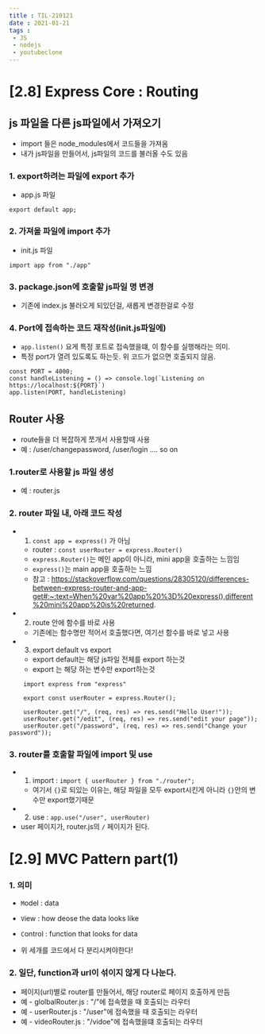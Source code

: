 ```yaml
---
title : TIL-210121
date : 2021-01-21
tags :
 - JS
 - nodejs
 - youtubeclone
---
```


# [2.8] Express Core : Routing

## js 파일을 다른 js파일에서 가져오기
* import 들은 node_modules에서 코드들을 가져옴
* 내가 js파일을 만들어서, js파일의 코드를 불러올 수도 있음

### 1. export하려는 파일에 export 추가
* app.js 파일
```
export default app;
```

### 2. 가져올 파일에 import 추가

* init.js 파일
```
import app from "./app"
```


### 3. package.json에 호출할 js파일 명 변경
* 기존에 index.js 불러오게 되있던걸, 새롭게 변경한걸로 수정


### 4. Port에 접속하는 코드 재작성(init.js파일에)
* `app.listen()` 요게 특정 포트로 접속했을떄, 이 함수를 실행해라는 의미.
* 특정 port가 열려 있도록도 하는듯. 위 코드가 없으면 호출되지 않음. 
```
const PORT = 4000;
const handleListening = () => console.log(`Listening on https://localhost:${PORT}`)
app.listen(PORT, handleListening)

```


## Router 사용
* route들을 더 복잡하게 쪼개서 사용할때 사용
* 예 : /user/changepassword, /user/login .... so on

### 1.router로 사용할 js 파일 생성
* 예 : router.js

### 2. router 파일 내, 아래 코드 작성
* 1) `const app = express()` 가 아님
    * router : `const userRouter = express.Router()`
    * `express.Router()`는 메인 app이 아니라, mini app을 호출하는 느낌임 
    * `express()`는 main app을 호출하는 느낌
    * 참고 : https://stackoverflow.com/questions/28305120/differences-between-express-router-and-app-get#:~:text=When%20var%20app%20%3D%20express(),different%20mini%20app%20is%20returned.
* 2) route 안에 함수를 바로 사용
    * 기존에는 함수명만 적어서 호출했다면, 여기선 함수를 바로 넣고 사용
* 3) export default vs export
    * export default는 해당 js파일 전체를 export 하는것
    * export 는 해당 하는 변수만 export하는것
```
    import express from "express"

    export const userRouter = express.Router();

    userRouter.get("/", (req, res) => res.send("Hello User!"));
    userRouter.get("/edit", (req, res) => res.send("edit your page"));
    userRouter.get("/password", (req, res) => res.send("Change your password"));
```


### 3. router를 호출할 파일에 import 및 use
* 1) import : `import { userRouter } from "./router";`
    * 여기서 `{}`로 되있는 이유는, 해당 파일을 모두 export시킨게 아니라 `{}`안의 변수만 export했기때문
* 2) use : `app.use("/user", userRouter)`
* user 페이지가, router.js의 `/` 페이지가 된다.


# [2.9] MVC Pattern part(1)

### 1. 의미
* `M`odel : data
* `V`iew : how deose the data looks like
* `C`ontrol : function that looks for data

* 위 세개를 코드에서 다 분리시켜야한다!

### 2. 일단, function과 url이 섞이지 않게 다 나눈다.
* 페이지(url)별로 router를 만들어서, 해당 router로 페이지 호출하게 만듬
* 예 - glolbalRouter.js : "/"에 접속했을 때 호출되는 라우터
* 예 - userRouter.js : "/user"에 접속했을 때 호출되는 라우터
* 예 - videoRouter.js : "/vidoe"에 접속했을떄 호출되는 라우터

